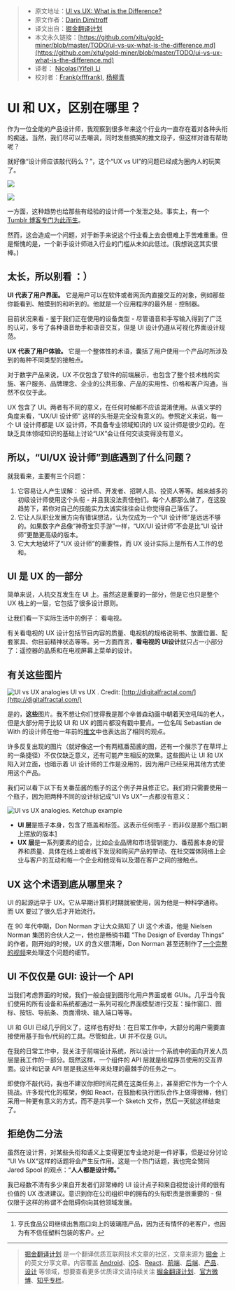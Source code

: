 
  > * 原文地址：[UI vs UX: What is the Difference?](https://www.sitepoint.com/ui-vs-ux-what-is-the-difference/)
  > * 原文作者：[Darin Dimitroff](https://www.sitepoint.com/author/darin-dimitroff/)
  > * 译文出自：[掘金翻译计划](https://github.com/xitu/gold-miner)
  > * 本文永久链接：[https://github.com/xitu/gold-miner/blob/master/TODO/ui-vs-ux-what-is-the-difference.md](https://github.com/xitu/gold-miner/blob/master/TODO/ui-vs-ux-what-is-the-difference.md)
  > * 译者： [Nicolas(Yifei) Li](https://github.com/yifili09)
  > * 校对者：[Frank(xfffrank)](https://github.com/xfffrank), [杨柳青](https://github.com/ylq167)

  # UI 和 UX，区别在哪里？ 

  作为一位全能的产品设计师，我观察到很多年来这个行业内一直存在着对各种头衔的痴迷。当然，我们尽可以去嘲讽，同时发些搞笑的推文段子，但这样对谁有帮助呢？

就好像“设计师应该敲代码么？”，这个“UX vs UI”的问题已经成为圈内人的玩笑了。

[![](https://ws3.sinaimg.cn/large/006tNc79ly1fidh1mes79j30qa0qetbr.jpg)](https://twitter.com/sdw/status/709853249407361024/photo/1)

[![](https://ws2.sinaimg.cn/large/006tNc79ly1fidh23pw82j30pw104td8.jpg)](https://twitter.com/ezyjules/status/797121630287888384/photo/1)

一方面，这种趋势也给那些有经验的设计师一个发泄之处。事实上，有一个[Tumblr 博客专门为此而生](https://shittyuiuxanalogies.tumblr.com/)。

然而，这会造成一个问题，对于新手来说这个行业看上去会很难上手苦难重重。但是惭愧的是，一个新手设计师进入行业的门槛从未如此低过。(我想说这其实很棒。)

## 太长，所以别看 ：）

**UI 代表了用户界面。** 它是用户可以在软件或者网页内直接交互的对象，例如那些你能看到、触摸到的和听到的。他就是一个应用程序的最外层 - 控制器。 

目前状况来看 - 鉴于我们正在使用的设备类型 - 尽管语音和手写输入得到了广泛的认可，多亏了各种语音助手和语音交互，但是 UI 设计仍遵从可视化界面设计规范。 

**UX 代表了用户体验。** 它是一个整体性的术语，囊括了用户使用一个产品时所涉及到的每种不同类型的接触点。 

对于数字产品来说，UX 不仅包含了软件的前端展示，也包含了整个技术栈的实施、客户服务、品牌理念、企业的公共形象、产品的实用性、价格和客户沟通，当然不仅仅于此。

UX 包含了 UI。两者有不同的意义，在任何时候都不应该混淆使用。从语义学的角度来看，“UX/UI 设计师” 这样的头衔是完全没有意义的。参照定义来说，每一个 UI 设计师都是 UX 设计师，不具备专业领域知识的 UX 设计师是很少见的。在缺乏具体领域知识的基础上讨论“UX”会让任何交谈变得没有意义。

## 所以，“UI/UX 设计师”到底遇到了什么问题？

就我看来，主要有三个问题：

1. 它容易让人产生误解： 设计师、开发者、招聘人员、投资人等等。越来越多的初级设计师使用这个头衔 - 并且我没法责怪他们。每个人都那么做了，在这股趋势下，若你对自己的技能实力太诚实往往会让你觉得自己落伍了。
2. 它让人队职业发展方向有错误想法，认为仅成为一个“UI 设计师”是远远不够的。如果数字产品像“神奇宝贝手游”一样，“UX/UI 设计师”不会是比“UI 设计师”更酷更高级的版本。
3. 它大大地破坏了“UX 设计师”的重要性，而 UX 设计实际上是所有人工作的总和。

## UI 是 UX 的**一部分**

简单来说，人机交互发生在 UI 上。虽然这是重要的一部分，但是它也只是整个 UX 栈上的一层，它包括了很多设计原则。

让我们看一下实际生活中的例子： 看电视。

有关看电视的 UX 设计包括节目内容的质量、电视机的规格说明书、放置位置、配套家具、你目前精神状态等等。另一方面而言，**看电视的 UI设计**就只占一小部分了：遥控器的品质和在电视屏幕上菜单的设计。

## 有关**这些**图片

![UI vs UX analogies](https://dab1nmslvvntp.cloudfront.net/wp-content/uploads/2017/08/1501634649path-e1501833312222.jpg)
UI vs UX . Credit: [http://digitalfractal.com/](http://digitalfractal.com/)

是的，**这些**图片。我不想让你们觉得我是那个辛普森动画中朝着天空吼叫的老人，但是大部分用于比较 UI 和 UX 的图片都没有戳中要点。一位名叫 Sebastian de With 的设计师在他一年前的[推文](https://twitter.com/sdw/status/709853249407361024)中也表达出了相同的观点。

许多反复出现的图片（就好像这一个有两瓶番茄酱的图，还有一个展示了在草坪上的一条捷径）不仅仅缺乏意义，还有可能产生相反的效果。这些图片让 UI 和 UX 陷入对立面，也暗示着 UI 设计师的工作是没用的，因为用户已经采用其他方式使用这个产品。

我们可以看下以下有关番茄酱的瓶子的这个例子并且修正它。我们将只需要使用一个瓶子，因为把两种不同的设计标记成“UI Vs UX”一点都没有意义：

![UI vs UX analogies. Ketchup example](https://dab1nmslvvntp.cloudfront.net/wp-content/uploads/2017/08/15016346441-cYDgrGRLkIioJxkHUjrqaA.jpeg)

- **UI 层**是瓶子本身，包含了瓶盖和标签。这表示任何瓶子 - 而非仅是那个瓶口朝上摆放的版本[1](#fn1)
- **UX 层**是一系列要素的组合，比如企业品牌和市场营销能力、番茄酱本身的营养和质量、具体在线上或者线下发现和购买产品的举动、在社交媒体网络上企业与客户的互动和每一个企业和他现有以及潜在客户之间的接触点。

## UX 这个术语到底从哪里来？

UI 的起源远早于 UX。它从早期计算机时期就被使用，因为他是一种科学通称。而 UX 要过了很久后才开始流行。

在 90 年代中期，Don Norman 才让大众熟知了 UI 这个术语，他是 Nielsen Norman 集团的合伙人之一，他也是畅销书籍 ”The Design of Everday Things“ 的作者。刚开始的时候，UX 的含义很清晰，Don Norman 甚至还制作了[一个完整的视频](https://www.youtube.com/watch?v=9BdtGjoIN4E)来处理这个问题的细节。

## UI 不仅仅是 GUI: 设计一个 API

当我们考虑界面的时候，我们一般会提到图形化用户界面或者 GUIs。几乎当今我们使用的所有设备和系统都通过一系列可视化界面模型进行交互：操作窗口、图标、按钮、导航条、页面滑块、输入端口等等。

UI 和 GUI 已经几乎同义了，这样也有好处：在日常工作中，大部分的用户需要直接使用基于指令/代码的工具。尽管如此，UI 并不仅是 GUI。

在我的日常工作中，我关注于前端设计系统，所以设计一个系统中的面向开发人员层是我工作的一部分。既然这样，一个组件的 API 层就是给程序员使用的交互界面。设计和记录 API 层是我这些年来处理的最棘手的任务之一。

即使你不敲代码，我也不建议你把时间花费在这类任务上，甚至把它作为一个个人挑战。许多现代化的框架，例如 React，在鼓励和执行团队合作上做得很棒，他们采用一种更有意义的方式，而不是共享一个 Sketch 文件，然后一天就这样结束了。

## 拒绝伪二分法

虽然在设计界，对某些头衔和语义上变得更加专业绝对是一件好事，但是过分讨论 ”UI Vs UX“这样的话题将会产生反作用。这是一个热门话题，我也完全赞同 Jared Spool 的观点：“**人人都是设计师。**”

我已经数不清有多少来自开发者们非常棒的 UI 设计点子和来自视觉设计师的很有价值的 UX 改进建议。意识到你在公司组织中的拥有的头衔职责是很重要的 - 但仅限于这样的称谓不会阻碍你向其他领域发展。

---

1. 亨氏食品公司继续出售瓶口向上的玻璃瓶产品，因为还有情怀的老客户，也因为有不信任塑料包装的客户。[↩](#fnref1)


  ---

  > [掘金翻译计划](https://github.com/xitu/gold-miner) 是一个翻译优质互联网技术文章的社区，文章来源为 [掘金](https://juejin.im) 上的英文分享文章。内容覆盖 [Android](https://github.com/xitu/gold-miner#android)、[iOS](https://github.com/xitu/gold-miner#ios)、[React](https://github.com/xitu/gold-miner#react)、[前端](https://github.com/xitu/gold-miner#前端)、[后端](https://github.com/xitu/gold-miner#后端)、[产品](https://github.com/xitu/gold-miner#产品)、[设计](https://github.com/xitu/gold-miner#设计) 等领域，想要查看更多优质译文请持续关注 [掘金翻译计划](https://github.com/xitu/gold-miner)、[官方微博](http://weibo.com/juejinfanyi)、[知乎专栏](https://zhuanlan.zhihu.com/juejinfanyi)。
  
